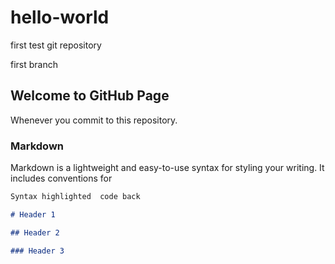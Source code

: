 #             hello-world
first test git repository

first branch

##            Welcome to GitHub Page

Whenever you commit to this repository.

###           Markdown

Markdown is a lightweight and easy-to-use syntax for styling your writing. It includes conventions for

```markdown
Syntax highlighted  code back

# Header 1

## Header 2

### Header 3
